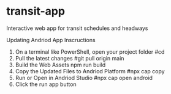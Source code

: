# transit-app
Interactive web app for transit schedules and headways


Updating Andriod App Inscructions
1. On a terminal like PowerShell, open your project folder
     #cd <project folder file path>
2. Pull the latest changes
     #git pull origin main
3. Build the Web Assets
     npm run build
4. Copy the Updated Files to Andriod Platform
     #npx cap copy
5. Run or Open in Andriod Studio
     #npx cap open android
6. Click the run app button
